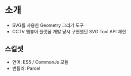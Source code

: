# 소개
- SVG를 사용한 Geometry 그리기 도구
- CCTV 웹뷰어 플랫폼 개발 당시 구현했던 SVG Tool API 재현

## 스킬셋
- 언어: ES5 / CommonJs 모듈
- 번들러: Parcel 
